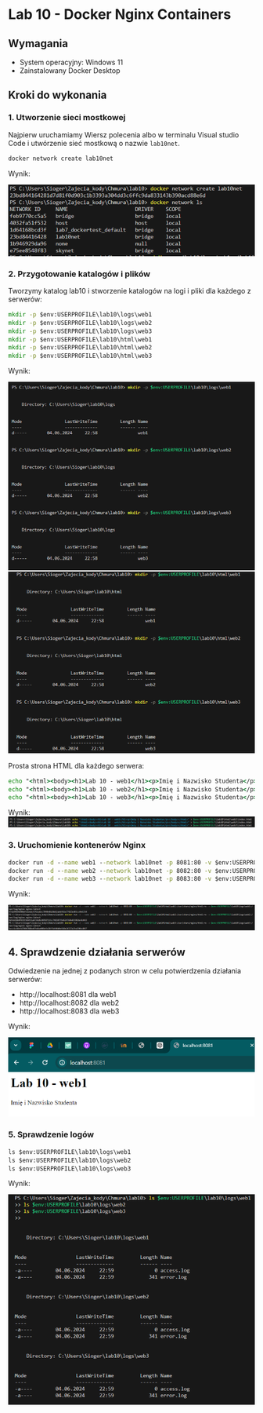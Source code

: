 # Lab 10 - Docker Nginx Containers

## Wymagania

- System operacyjny: Windows 11
- Zainstalowany Docker Desktop

## Kroki do wykonania

### 1. Utworzenie sieci mostkowej

Najpierw uruchamiamy Wiersz polecenia albo w terminalu Visual studio Code i utwórzenie sieć mostkową o nazwie `lab10net`.

```cmd
docker network create lab10net
```
Wynik:


![Docker network](images/dockernetwork.png)

### 2. Przygotowanie katalogów i plików

Tworzymy katalog lab10 i stworzenie katalogów na logi i pliki dla każdego z serwerów:

```cmd
mkdir -p $env:USERPROFILE\lab10\logs\web1
mkdir -p $env:USERPROFILE\lab10\logs\web2
mkdir -p $env:USERPROFILE\lab10\logs\web3
mkdir -p $env:USERPROFILE\lab10\html\web1
mkdir -p $env:USERPROFILE\lab10\html\web2
mkdir -p $env:USERPROFILE\lab10\html\web3
```
Wynik:

![Tworzenie Plików](images/pliki.png)
![Tworzenie katalogó](images/foldery.png)


Prosta strona HTML dla każdego serwera:

```cmd
echo "<html><body><h1>Lab 10 - web1</h1><p>Imię i Nazwisko Studenta</p></body></html>" > $env:USERPROFILE\lab10\html\web1\index.html
echo "<html><body><h1>Lab 10 - web2</h1><p>Imię i Nazwisko Studenta</p></body></html>" > $env:USERPROFILE\lab10\html\web2\index.html
echo "<html><body><h1>Lab 10 - web3</h1><p>Imię i Nazwisko Studenta</p></body></html>" > $env:USERPROFILE\lab10\html\web3\index.html
```
Wynik:
![Wygląd stron](images/htmlstron.png)

### 3. Uruchomienie kontenerów Nginx

```cmd
docker run -d --name web1 --network lab10net -p 8081:80 -v $env:USERPROFILE\lab10\html\web1:/usr/share/nginx/html:ro -v $env:USERPROFILE\lab10\logs\web1:/var/log/nginx nginx:latest
docker run -d --name web2 --network lab10net -p 8082:80 -v $env:USERPROFILE\lab10\html\web2:/usr/share/nginx/html:ro -v $env:USERPROFILE\lab10\logs\web2:/var/log/nginx nginx:latest
docker run -d --name web3 --network lab10net -p 8083:80 -v $env:USERPROFILE\lab10\html\web3:/usr/share/nginx/html:ro -v $env:USERPROFILE\lab10\logs\web3:/var/log/nginx nginx:latest
```
Wynik:

![Uruchomienie kontenerów](images/run.png)

## 4. Sprawdzenie działania serwerów

Odwiedzenie na jednej z podanych stron w celu potwierdzenia działania serwerów:

- http://localhost:8081 dla web1
- http://localhost:8082 dla web2
- http://localhost:8083 dla web3

Wynik:

![Strona web1](images/stronaweb1.png)

### 5. Sprawdzenie logów

```cmd
ls $env:USERPROFILE\lab10\logs\web1
ls $env:USERPROFILE\lab10\logs\web2
ls $env:USERPROFILE\lab10\logs\web3
```
Wynik:

![Logi stron](images/logs.png)
